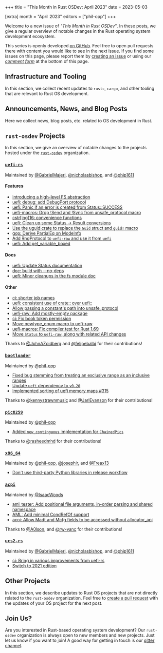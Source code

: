 +++
title = "This Month in Rust OSDev: April 2023"
date = 2023-05-03

[extra]
month = "April 2023"
editors = ["phil-opp"]
+++

Welcome to a new issue of _"This Month in Rust OSDev"_. In these posts, we give a regular overview of notable changes in the Rust operating system development ecosystem.

<!-- more -->

This series is openly developed [on GitHub](https://github.com/rust-osdev/homepage/). Feel free to open pull requests there with content you would like to see in the next issue. If you find some issues on this page, please report them by [creating an issue](https://github.com/rust-osdev/homepage/issues/new) or using our <a href="#comment-form">_comment form_</a> at the bottom of this page.

<!--
    This is a draft for the upcoming "This Month in Rust OSDev (April 2023)" post.
    Feel free to create pull requests against the `next` branch to add your
    content here.
    Please take a look at the past posts on https://rust-osdev.com/ to see the
    general structure of these posts.
-->

## Infrastructure and Tooling

In this section, we collect recent updates to `rustc`, `cargo`, and other tooling that are relevant to Rust OS development.

<!--
    Please use the following template:

    ### Summary
    <span class="maintainers">(Section written by [@author](https://github.com/author))</span>

    <text>
-->



## Announcements, News, and Blog Posts

Here we collect news, blog posts, etc. related to OS development in Rust.

<!--
Please follow this template:

- [Title](https://example.com)
  - (optional) Some additional context
-->



## `rust-osdev` Projects

In this section, we give an overview of notable changes to the projects hosted under the [`rust-osdev`] organization.

[`rust-osdev`]: https://github.com/rust-osdev/about

<!--
    Please use the following template:

    ### [`repo_name`](https://github.com/rust-osdev/repo_name)
    <span class="maintainers">Maintained by [@maintainer_1](https://github.com/maintainer_1)</span>

    The `repo_name` crate ...<<short introduction>>...

    We merged the following changes this month:
    <<changelog, either in list or text form>>
-->

### [`uefi-rs`](https://github.com/rust-osdev/uefi-rs)
<span class="maintainers">Maintained by [@GabrielMajeri](https://github.com/GabrielMajeri), [@nicholasbishop](https://github.com/nicholasbishop), and [@phip1611](https://github.com/phip1611)</span>

#### Features

- [Introducing a high-level FS abstraction](https://github.com/rust-osdev/uefi-rs/pull/472)
- [uefi: debug: add DebugPort protocol](https://github.com/rust-osdev/uefi-rs/pull/755)
- [uefi: Panic if an error is created from Status::SUCCESS](https://github.com/rust-osdev/uefi-rs/pull/749)
- [uefi-macros: Drop !Send and !Sync from unsafe_protocol macro](https://github.com/rust-osdev/uefi-rs/pull/758)
- [cstr[ing]16: convenience functions](https://github.com/rust-osdev/uefi-rs/pull/751)
- [uefi: Clean up some Status -> Result conversions](https://github.com/rust-osdev/uefi-rs/pull/767)
- [Use the uguid crate to replace the `Guid` struct and `guid!` macro](https://github.com/rust-osdev/uefi-rs/pull/777)
- [gop: Derive PartialEq on ModeInfo](https://github.com/rust-osdev/uefi-rs/pull/773)
- [Add RngProtocol to `uefi-raw` and use it from `uefi`](https://github.com/rust-osdev/uefi-rs/pull/778)
- [uefi: Add get_variable_boxed](https://github.com/rust-osdev/uefi-rs/pull/779)

#### Docs

- [uefi: Update Status documentation](https://github.com/rust-osdev/uefi-rs/pull/748)
- [doc: build with --no-deps](https://github.com/rust-osdev/uefi-rs/pull/746)
- [uefi: Minor cleanups in the fs module doc](https://github.com/rust-osdev/uefi-rs/pull/753)

#### Other

- [ci: shorter job names](https://github.com/rust-osdev/uefi-rs/pull/750)
- [uefi: consistent use of crate:: over uefi::](https://github.com/rust-osdev/uefi-rs/pull/752)
- [Allow passing a constant's path into unsafe_protocol](https://github.com/rust-osdev/uefi-rs/pull/760)
- [uefi-raw: Add mostly-empty package](https://github.com/rust-osdev/uefi-rs/pull/761)
- [ci: Fix book token permission](https://github.com/rust-osdev/uefi-rs/pull/763)
- [Move newtype_enum macro to uefi-raw](https://github.com/rust-osdev/uefi-rs/pull/764)
- [uefi-macros: Fix compiler test for Rust 1.69](https://github.com/rust-osdev/uefi-rs/pull/765)
- [Move `Status` to `uefi-raw`, along with related API changes](https://github.com/rust-osdev/uefi-rs/pull/768)

Thanks to [@JohnAZoidberg](https://github.com/JohnAZoidberg) and [@felipebalbi](https://github.com/felipebalbi) for their contributions!

### [`bootloader`](https://github.com/rust-osdev/bootloader)
<span class="maintainers">Maintained by [@phil-opp](https://github.com/phil-opp)</span>

- [Fixed bug stemming from treating an exclusive range as an inclusive ranges](https://github.com/rust-osdev/bootloader/pull/362)
- [Update `uefi` dependency to `v0.20`](https://github.com/rust-osdev/bootloader/pull/360)
- [Implemented sorting of uefi memory maps #315](https://github.com/rust-osdev/bootloader/pull/365)

Thanks to [@kennystrawnmusic](https://github.com/kennystrawnmusic) and [@JarlEvanson](https://github.com/JarlEvanson) for their contributions!


### [`pic8259`](https://github.com/rust-osdev/pic8259)
<span class="maintainers">Maintained by [@phil-opp](https://github.com/phil-opp)</span>

- [Added `new_continguous` implementation for `ChainedPics`](https://github.com/rust-osdev/pic8259/pull/4)

Thanks to [@rasheedmhd](https://github.com/rasheedmhd) for their contributions!


### [`x86_64`](https://github.com/rust-osdev/x86_64)
<span class="maintainers">Maintained by [@phil-opp](https://github.com/phil-opp), [@josephlr](https://github.com/orgs/rust-osdev/people/josephlr), and [@Freax13](https://github.com/orgs/rust-osdev/people/Freax13)</span>

- [Don't use third-party Python libraries in release workflow](https://github.com/rust-osdev/x86_64/pull/421)


### [`acpi`](https://github.com/rust-osdev/acpi)
<span class="maintainers">Maintained by [@IsaacWoods](https://github.com/IsaacWoods)</span>

- [aml_tester: Add positional file arguments, in-order parsing and shared namespace](https://github.com/rust-osdev/acpi/pull/151)
- [AML: Add minimal CondRefOf support](https://github.com/rust-osdev/acpi/pull/170)
- [acpi: Allow Madt and Mcfg fields to be accessed without allocator_api](https://github.com/rust-osdev/acpi/pull/161)

Thanks to [@A0lson](https://github.com/A0lson), and [@rw-vanc](https://github.com/rw-vanc) for their contributions!


### [`ucs2-rs`](https://github.com/rust-osdev/ucs2-rs)
<span class="maintainers">Maintained by [@GabrielMajeri](https://github.com/GabrielMajeri), [@nicholasbishop](https://github.com/nicholasbishop), and [@phip1611](https://github.com/phip1611)</span>

- [ci: Bring in various improvements from uefi-rs](https://github.com/rust-osdev/ucs2-rs/pull/14)
- [Switch to 2021 edition](https://github.com/rust-osdev/ucs2-rs/pull/15)



## Other Projects

In this section, we describe updates to Rust OS projects that are not directly related to the `rust-osdev` organization. Feel free to [create a pull request](https://github.com/rust-osdev/homepage/pulls) with the updates of your OS project for the next post.

<!--
    Please use the following template:

    ### [`owner_name/repo_name`](https://github.com/rust-osdev/owner_name/repo_name)
    <span class="maintainers">(Section written by [@your_github_name](https://github.com/your_github_name))</span>

    ...<<your project updates>>...
-->

## Join Us?

Are you interested in Rust-based operating system development? Our `rust-osdev` organization is always open to new members and new projects. Just let us know if you want to join! A good way for getting in touch is our [gitter channel](https://gitter.im/rust-osdev/Lobby).
